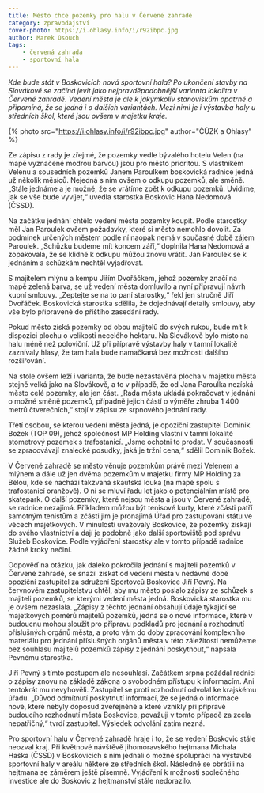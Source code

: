 ```yaml
---
title: Město chce pozemky pro halu v Červené zahradě
category: zpravodajství
cover-photo: https://i.ohlasy.info/i/r92ibpc.jpg
author: Marek Osouch
tags:
    - červená zahrada
    - sportovní hala
---
```


*Kde bude stát v Boskovicích nová sportovní hala? Po ukončení stavby na Slovákově se začíná jevit jako nejpravděpodobnější varianta lokalita v Červené zahradě. Vedení města je ale k jakýmkoliv stanoviskům opatrné a připomíná, že se jedná i o dalších variantách. Mezi nimi je i výstavba haly u středních škol, které jsou ovšem v majetku kraje.*

{% photo src="https://i.ohlasy.info/i/r92ibpc.jpg" author="ČÚZK a Ohlasy" %}

Ze zápisu z rady je zřejmé, že pozemky vedle bývalého hotelu Velen (na mapě vyznačené modrou barvou) jsou pro město prioritou. S vlastníkem Velenu a sousedních pozemků Janem Paroulkem boskovická radnice jedná už několik měsíců. Nejedná s ním ovšem o odkupu pozemků, ale směně. „Stále jednáme a je možné, že se vrátíme zpět k odkupu pozemků. Uvidíme, jak se vše bude vyvíjet,“ uvedla starostka Boskovic Hana Nedomová (ČSSD).

Na začátku jednání chtělo vedení města pozemky koupit. Podle starostky měl Jan Paroulek ovšem požadavky, které si město nemohlo dovolit. Za podmínek určených městem podle ní naopak nemá v současné době zájem Paroulek. „Schůzku budeme mít koncem září,“ doplnila Hana Nedomová a zopakovala, že se klidně k odkupu můžou znovu vrátit. Jan Paroulek se k jednáním a schůzkám nechtěl vyjadřovat.

S majitelem mlýnu a kempu Jiřím Dvořáčkem, jehož pozemky značí na mapě zelená barva, se už vedení města domluvilo a nyní připravují návrh kupní smlouvy. „Zeptejte se na to paní starostky,“ řekl jen stručně Jiří Dvořáček. Boskovická starostka sdělila, že dojednávají detaily smlouvy, aby vše bylo připravené do příštího zasedání rady.

Pokud město získá pozemky od obou majitelů do svých rukou, bude mít k dispozici plochu o velikosti necelého hektaru. Na Slovákově bylo místo na halu méně než poloviční. Už při přípravě výstavby haly v tamní lokalitě zaznívaly hlasy, že tam hala bude namačkaná bez možnosti dalšího rozšiřování.

Na stole ovšem leží i varianta, že bude nezastavěná plocha v majetku města stejně velká jako na Slovákově, a to v případě, že od Jana Paroulka nezíská město celé pozemky, ale jen část. „Rada města ukládá pokračovat v jednání o možné směně pozemků, případně jejich částí o výměře zhruba 1 400 metrů čtverečních,“ stojí v zápisu ze srpnového jednání rady.

Třetí osobou, se kterou vedení města jedná, je opoziční zastupitel Dominik Božek (TOP 09), jehož společnost MP Holding vlastní v tamní lokalitě stometrový pozemek s trafostanicí. „Jsme ochotni to prodat. V současnosti se zpracovávají znalecké posudky, jaká je tržní cena,“ sdělil Dominik Božek. 

V Červené zahradě se město věnuje pozemkům právě mezi Velenem a mlýnem a dále už jen dvěma pozemkům v majetku firmy MP Holding za Bělou, kde se nachází takzvaná skautská louka (na mapě spolu s trafostanicí oranžově).  O ní se mluví řadu let jako o potenciálním místě pro skatepark. O další pozemky, které nejsou města a jsou v Červené zahradě, se radnice nezajímá. Příkladem můžou být tenisové kurty, které zčásti patří samotným tenistům a zčásti jim je pronajímá Úřad pro zastupování státu ve věcech majetkových. V minulosti uvažovaly Boskovice, že pozemky získají do svého vlastnictví a dají je podobně jako další sportoviště pod správu Služeb Boskovice. Podle vyjádření starostky ale v tomto případě radnice žádné kroky nečiní.

Odpověď na otázku, jak daleko pokročila jednání s majiteli pozemků v Červené zahradě, se snažil získat od vedení města v nedávné době opoziční zastupitel za sdružení Sportovců Boskovice Jiří Pevný. Na červnovém zastupitelstvu chtěl, aby mu město poslalo zápisy ze schůzek s majiteli pozemků, se kterými vedení města jedná. Boskovická starostka mu je ovšem nezaslala. „Zápisy z těchto jednání obsahují údaje týkající se majetkových poměrů majitelů pozemků, jedná se o nové informace, které v budoucnu mohou sloužit pro přípravu podkladů pro jednání a rozhodnutí příslušných orgánů města, a proto vám do doby zpracování komplexního materiálu pro jednání příslušných orgánů města v této záležitosti nemůžeme bez souhlasu majitelů pozemků zápisy z jednání poskytnout,“ napsala Pevnému starostka.

Jiří Pevný s tímto postupem ale nesouhlasí. Začátkem srpna požádal radnici o zápisy znovu na základě zákona o svobodném přístupu k informacím. Ani tentokrát mu nevyhověli. Zastupitel se proti rozhodnutí odvolal ke krajskému úřadu. „Důvod odmítnutí poskytnutí informací, že se jedná o informace nové, které nebyly doposud zveřejněné a které vznikly při přípravě budoucího rozhodnutí města Boskovice, považuji v tomto případě za zcela nepatřičný,“ tvrdí zastupitel. Výsledek odvolání zatím nezná.

Pro sportovní halu v Červené zahradě hraje i to, že se vedení Boskovic stále neozval kraj. Při květnové návštěvě jihomoravského hejtmana Michala Haška (ČSSD) v Boskovicích s ním jednali o možné spolupráci na výstavbě sportovní haly v areálu některé ze středních škol. Následně se obrátili na hejtmana se záměrem ještě písemně. Vyjádření k možnosti společného investice ale do Boskovic z hejtmanství stále nedorazilo.
